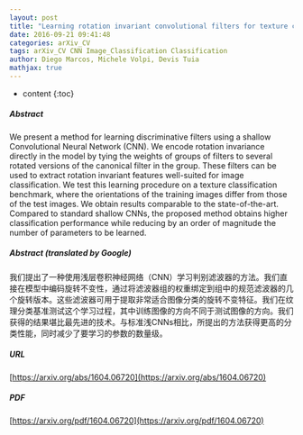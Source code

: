 ```yaml
---
layout: post
title: "Learning rotation invariant convolutional filters for texture classification"
date: 2016-09-21 09:41:48
categories: arXiv_CV
tags: arXiv_CV CNN Image_Classification Classification
author: Diego Marcos, Michele Volpi, Devis Tuia
mathjax: true
---
```


* content
{:toc}

##### Abstract
We present a method for learning discriminative filters using a shallow Convolutional Neural Network (CNN). We encode rotation invariance directly in the model by tying the weights of groups of filters to several rotated versions of the canonical filter in the group. These filters can be used to extract rotation invariant features well-suited for image classification. We test this learning procedure on a texture classification benchmark, where the orientations of the training images differ from those of the test images. We obtain results comparable to the state-of-the-art. Compared to standard shallow CNNs, the proposed method obtains higher classification performance while reducing by an order of magnitude the number of parameters to be learned.

##### Abstract (translated by Google)
我们提出了一种使用浅层卷积神经网络（CNN）学习判别滤波器的方法。我们直接在模型中编码旋转不变性，通过将滤波器组的权重绑定到组中的规范滤波器的几个旋转版本。这些滤波器可用于提取非常适合图像分类的旋转不变特征。我们在纹理分类基准测试这个学习过程，其中训练图像的方向不同于测试图像的方向。我们获得的结果堪比最先进的技术。与标准浅CNNs相比，所提出的方法获得更高的分类性能，同时减少了要学习的参数的数量级。

##### URL
[https://arxiv.org/abs/1604.06720](https://arxiv.org/abs/1604.06720)

##### PDF
[https://arxiv.org/pdf/1604.06720](https://arxiv.org/pdf/1604.06720)

